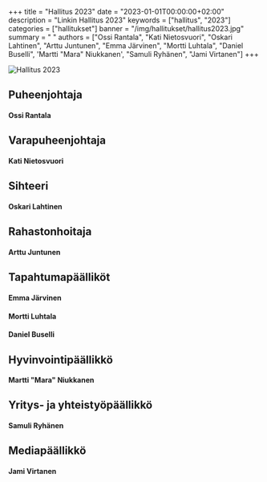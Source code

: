 +++
title = "Hallitus 2023"
date = "2023-01-01T00:00:00+02:00"
description = "Linkin Hallitus 2023"
keywords = ["hallitus", "2023"]
categories = ["hallitukset"]
banner = "/img/hallitukset/hallitus2023.jpg"
summary = " "
authors = ["Ossi Rantala", "Kati Nietosvuori", "Oskari Lahtinen", "Arttu Juntunen", "Emma Järvinen", "Mortti Luhtala", "Daniel Buselli", 'Martti "Mara" Niukkanen', "Samuli Ryhänen", "Jami Virtanen"]
+++

![Hallitus 2023](/img/hallitukset/hallitus2023.jpg)

## Puheenjohtaja
#### Ossi Rantala

## Varapuheenjohtaja
#### Kati Nietosvuori

## Sihteeri
#### Oskari Lahtinen

## Rahastonhoitaja
#### Arttu Juntunen

## Tapahtumapäälliköt
#### Emma Järvinen
#### Mortti Luhtala
#### Daniel Buselli

## Hyvinvointipäällikkö
#### Martti "Mara" Niukkanen

## Yritys- ja yhteistyöpäällikkö
#### Samuli Ryhänen

## Mediapäällikkö
#### Jami Virtanen